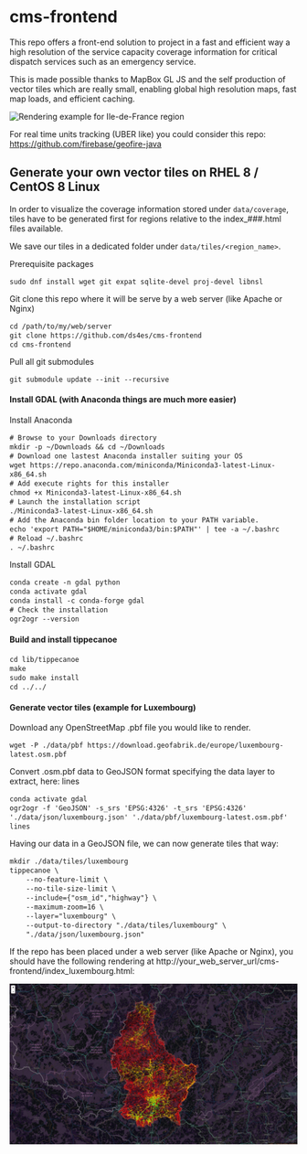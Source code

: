 # cms-frontend

This repo offers a front-end solution to project in a fast and efficient way a high resolution of the service capacity coverage information for critical dispatch services such as an emergency service.

This is made possible thanks to MapBox GL JS and the self production of vector tiles which are really small, enabling global high resolution maps, fast map loads, and efficient caching. 

![Rendering example for Ile-de-France region](img/rendering_example_ile-de-france.jpg.jpg)

For real time units tracking (UBER like) you could consider this repo: https://github.com/firebase/geofire-java

## Generate your own vector tiles on RHEL 8 / CentOS 8 Linux

In order to visualize the coverage information stored under `data/coverage`, tiles have to be generated first for regions relative to the index_###.html files available.

We save our tiles in a dedicated folder under `data/tiles/<region_name>`.

Prerequisite packages
```
sudo dnf install wget git expat sqlite-devel proj-devel libnsl
```

Git clone this repo where it will be serve by a web server (like Apache or Nginx)
```
cd /path/to/my/web/server
git clone https://github.com/ds4es/cms-frontend
cd cms-frontend
```

Pull all git submodules
```
git submodule update --init --recursive
```

#### Install GDAL (with Anaconda things are much more easier)
Install Anaconda
```
# Browse to your Downloads directory
mkdir -p ~/Downloads && cd ~/Downloads
# Download one lastest Anaconda installer suiting your OS
wget https://repo.anaconda.com/miniconda/Miniconda3-latest-Linux-x86_64.sh
# Add execute rights for this installer
chmod +x Miniconda3-latest-Linux-x86_64.sh
# Launch the installation script
./Miniconda3-latest-Linux-x86_64.sh
# Add the Anaconda bin folder location to your PATH variable.
echo 'export PATH="$HOME/miniconda3/bin:$PATH"' | tee -a ~/.bashrc
# Reload ~/.bashrc
. ~/.bashrc
```

Install GDAL
```
conda create -n gdal python
conda activate gdal
conda install -c conda-forge gdal
# Check the installation
ogr2ogr --version
```

#### Build and install tippecanoe
```
cd lib/tippecanoe
make
sudo make install
cd ../../
```

#### Generate vector tiles (example for Luxembourg)
Download any OpenStreetMap .pbf file you would like to render.
```
wget -P ./data/pbf https://download.geofabrik.de/europe/luxembourg-latest.osm.pbf
```
Convert .osm.pbf data to GeoJSON format specifying the data layer to extract, here: lines
```
conda activate gdal
ogr2ogr -f 'GeoJSON' -s_srs 'EPSG:4326' -t_srs 'EPSG:4326' './data/json/luxembourg.json' './data/pbf/luxembourg-latest.osm.pbf' lines
```
Having our data in a GeoJSON file, we can now generate tiles that way:
```
mkdir ./data/tiles/luxembourg
tippecanoe \
	--no-feature-limit \
	--no-tile-size-limit \
	--include={"osm_id","highway"} \
	--maximum-zoom=16 \
	--layer="luxembourg" \
	--output-to-directory "./data/tiles/luxembourg" \
	"./data/json/luxembourg.json"
```

If the repo has been placed under a web server (like Apache or Nginx), you should have the following rendering at http://your_web_server_url/cms-frontend/index_luxembourg.html:

![Rendering example for Luxembourg](img/rendering_example_luxembourg.jpg)